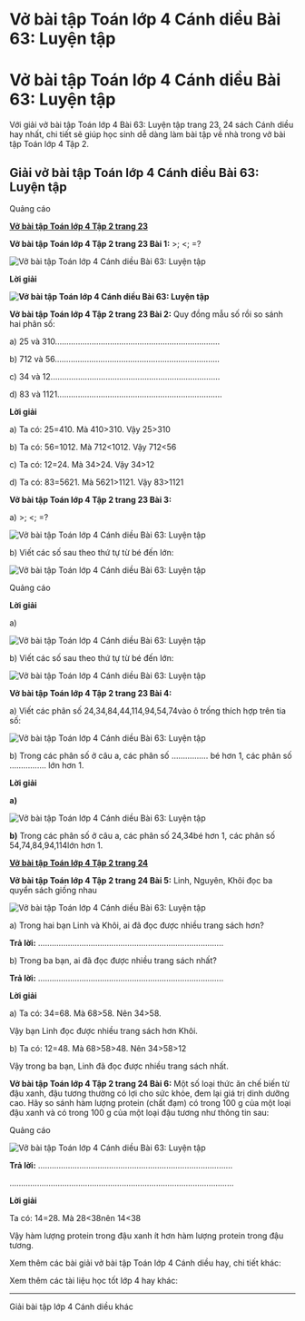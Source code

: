 # Vở bài tập Toán lớp 4 Cánh diều Bài 63: Luyện tập

# Vở bài tập Toán lớp 4 Cánh diều Bài 63: Luyện tập

Với giải vở bài tập Toán lớp 4 Bài 63: Luyện tập trang 23, 24 sách Cánh diều hay nhất, chi tiết sẽ giúp học sinh dễ dàng làm bài tập về nhà trong vở bài tập Toán lớp 4 Tập 2.

## Giải vở bài tập Toán lớp 4 Cánh diều Bài 63: Luyện tập

Quảng cáo

[**Vở bài tập Toán lớp 4 Tập 2 trang 23**](https://vietjack.com/vbt-toan-4-cd/vbt-toan-lop-4-tap-2-trang-23-canh-dieu.jsp)

**Vở bài tập Toán lớp 4 Tập 2 trang 23 Bài 1:** >; <; =?

![Vở bài tập Toán lớp 4 Cánh diều Bài 63: Luyện tập](https://vietjack.com/vbt-toan-4-cd/images/bai-63-luyen-tap-203091.PNG)

**Lời giải**

**![Vở bài tập Toán lớp 4 Cánh diều Bài 63: Luyện tập](https://vietjack.com/vbt-toan-4-cd/images/bai-63-luyen-tap-203092.PNG)**

**Vở bài tập Toán lớp 4 Tập 2 trang 23 Bài 2:** Quy đồng mẫu số rồi so sánh hai phân số:

a) 25 và 310........................................................................

b) 712 và 56........................................................................

c) 34 và 12..........................................................................

d) 83 và 1121........................................................................

**Lời giải**

a) Ta có: 25=410. Mà 410>310. Vậy 25>310

b) Ta có: 56=1012. Mà 712<1012. Vậy 712<56

c) Ta có: 12=24. Mà 34>24. Vậy 34>12

d) Ta có: 83=5621. Mà 5621>1121. Vậy 83>1121

**Vở bài tập Toán lớp 4 Tập 2 trang 23 Bài 3:**

a) >; <; =?

![Vở bài tập Toán lớp 4 Cánh diều Bài 63: Luyện tập](https://vietjack.com/vbt-toan-4-cd/images/bai-63-luyen-tap-203087.PNG)

b) Viết các số sau theo thứ tự từ bé đến lớn: 

![Vở bài tập Toán lớp 4 Cánh diều Bài 63: Luyện tập](https://vietjack.com/vbt-toan-4-cd/images/bai-63-luyen-tap-203088.PNG)

Quảng cáo

**Lời giải**

a)

![Vở bài tập Toán lớp 4 Cánh diều Bài 63: Luyện tập](https://vietjack.com/vbt-toan-4-cd/images/bai-63-luyen-tap-203089.PNG)

b) Viết các số sau theo thứ tự từ bé đến lớn: 

![Vở bài tập Toán lớp 4 Cánh diều Bài 63: Luyện tập](https://vietjack.com/vbt-toan-4-cd/images/bai-63-luyen-tap-203090.PNG)

**Vở bài tập Toán lớp 4 Tập 2 trang 23 Bài 4:**

a) Viết các phân số 24,34,84,44,114,94,54,74vào ô trống thích hợp trên tia số:

![Vở bài tập Toán lớp 4 Cánh diều Bài 63: Luyện tập](https://vietjack.com/vbt-toan-4-cd/images/bai-63-luyen-tap-203081.PNG)

b) Trong các phân số ở câu a, các phân số ……………. bé hơn 1, các phân số ……………. lớn hơn 1.

**Lời giải**

**a)**

![Vở bài tập Toán lớp 4 Cánh diều Bài 63: Luyện tập](https://vietjack.com/vbt-toan-4-cd/images/bai-63-luyen-tap-203082.PNG)

**b)** Trong các phân số ở câu a, các phân số 24,34bé hơn 1, các phân số 54,74,84,94,114lớn hơn 1.

[**Vở bài tập Toán lớp 4 Tập 2 trang 24**](https://vietjack.com/vbt-toan-4-cd/vbt-toan-lop-4-tap-2-trang-24-canh-dieu.jsp)

**Vở bài tập Toán lớp 4 Tập 2 trang 24 Bài 5:** Linh, Nguyên, Khôi đọc ba quyển sách giống nhau

![Vở bài tập Toán lớp 4 Cánh diều Bài 63: Luyện tập](https://vietjack.com/vbt-toan-4-cd/images/bai-63-luyen-tap-203083.PNG)

a) Trong hai bạn Linh và Khôi, ai đã đọc được nhiều trang sách hơn?

**Trả lời:** .................................................................................

b) Trong ba bạn, ai đã đọc được nhiều trang sách nhất?

**Trả lời:** .................................................................................

**Lời giải**

a) Ta có: 34=68. Mà 68>58. Nên 34>58.

Vậy bạn Linh đọc được nhiều trang sách hơn Khôi.

b) Ta có: 12=48. Mà 68>58>48. Nên 34>58>12

Vậy trong ba bạn, Linh đã đọc được nhiều trang sách nhất.

**Vở bài tập Toán lớp 4 Tập 2 trang 24 Bài 6:** Một số loại thức ăn chế biến từ đậu xanh, đậu tương thường có lợi cho sức khỏe, đem lại giá trị dinh dưỡng cao. Hãy so sánh hàm lượng protein (chất đạm) có trong 100 g của một loại đậu xanh và có trong 100 g của một loại đậu tương như thông tin sau:

Quảng cáo

![Vở bài tập Toán lớp 4 Cánh diều Bài 63: Luyện tập](https://vietjack.com/vbt-toan-4-cd/images/bai-63-luyen-tap-203084.PNG)

**Trả lời:** .....................................................................................

..................................................................................................

**Lời giải**

Ta có: 14=28. Mà 28<38nên 14<38

Vậy hàm lượng protein trong đậu xanh ít hơn hàm lượng protein trong đậu tương.

Xem thêm các bài giải vở bài tập Toán lớp 4 Cánh diều hay, chi tiết khác:

Xem thêm các tài liệu học tốt lớp 4 hay khác:

* * *

Giải bài tập lớp 4 Cánh diều khác
